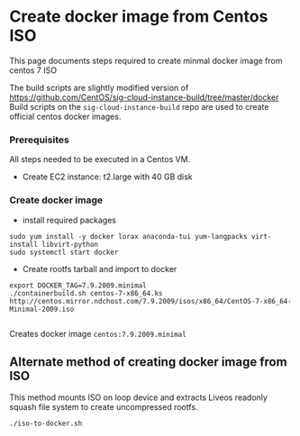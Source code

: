 # Create docker image from Centos ISO 

This page documents steps required to create minmal docker image from centos 7 ISO

The build scripts are slightly modified version of https://github.com/CentOS/sig-cloud-instance-build/tree/master/docker
Build scripts on the `sig-cloud-instance-build` repo are used to create official centos docker images.

### Prerequisites
All steps needed to be executed in a Centos VM.
- Create EC2 instance: t2.large with 40 GB disk

### Create docker image
- install required packages
```
sudo yum install -y docker lorax anaconda-tui yum-langpacks virt-install libvirt-python
sudo systemctl start docker
```
- Create rootfs tarball and import to docker
```
export DOCKER_TAG=7.9.2009.minimal
./containerbuild.sh centos-7-x86_64.ks http://centos.mirror.ndchost.com/7.9.2009/isos/x86_64/CentOS-7-x86_64-Minimal-2009.iso
  
```
Creates docker image `centos:7.9.2009.minimal`


## Alternate method of creating docker image from ISO
This method mounts ISO on loop device and extracts Liveos readonly squash file system to create uncompressed rootfs. 

```
./iso-to-docker.sh
```